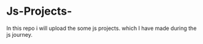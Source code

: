 # Js-Projects-
In this repo i will upload the some js projects. which I have made during the js journey.
